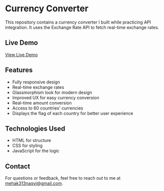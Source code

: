 # Currency Converter

This repository contains a currency converter I built while practicing API integration. It uses the Exchange Rate API to fetch real-time exchange rates.

## Live Demo
[View Live Demo](https://kaniz-naqvi.github.io/currency-converter)

## Features
- Fully responsive design
- Real-time exchange rates
- Glassmorphism look for modern design
- Improved UX for easy currency conversion
- Real-time amount conversion
- Access to 60 countries' currencies
- Displays the flag of each country for better user experience

## Technologies Used
- HTML for structure
- CSS for styling
- JavaScript for the logic

## Contact
For questions or feedback, feel free to reach out to me at [mehak313naqvi@gmail.com](mailto:mehak313naqvi@gmail.com).

